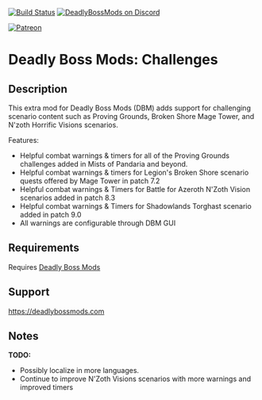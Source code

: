 [![Build Status](https://travis-ci.org/DeadlyBossMods/DBM-Challenges.svg?branch=master)](https://travis-ci.org/DeadlyBossMods/DBM-Challenges)
[![DeadlyBossMods on Discord](https://img.shields.io/badge/discord-DeadlyBossMods-738bd7.svg?style=flat)](https://discord.gg/DeadlyBossMods) 

[![Patreon](https://media.forgecdn.net/attachments/76/25/patreon-medium-button.png)](https://www.patreon.com/deadlybossmods)

Deadly Boss Mods: Challenges
============================

Description
-----------
This extra mod for Deadly Boss Mods (DBM) adds support for challenging scenario content such as Proving Grounds, Broken Shore Mage Tower, and N'zoth Horrific Visions scenarios.

Features:
* Helpful combat warnings & timers for all of the Proving Grounds challenges added in Mists of Pandaria and beyond.
* Helpful combat warnings & timers for Legion's Broken Shore scenario quests offered by Mage Tower in patch 7.2
* Helpful combat warnings & Timers for Battle for Azeroth N'Zoth Vision scenarios added in patch 8.3
* Helpful combat warnings & Timers for Shadowlands Torghast scenario added in patch 9.0
* All warnings are configurable through DBM GUI

Requirements
------------
Requires [Deadly Boss Mods](https://curseforge.com/wow/addons/deadly-boss-mods)

Support
-------
https://deadlybossmods.com

Notes
-----
**TODO:**
* Possibly localize in more languages.
* Continue to improve N'Zoth Visions scenarios with more warnings and improved timers
